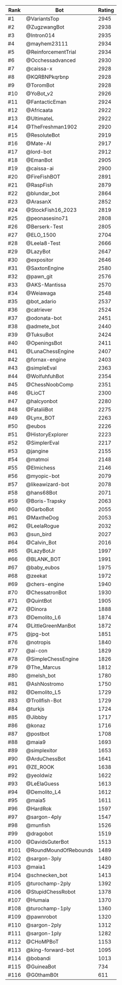 Rank|Bot|Rating
---|---|---
#1|@VariantsTop|2945
#2|@ZugzwangBot|2938
#3|@Intron014|2935
#4|@mayhem23111|2934
#5|@ReinforcementTrial|2934
#6|@Occhessadvanced|2930
#7|@caissa-x|2928
#8|@KQRBNPkqrbnp|2928
#9|@ToromBot|2928
#10|@YoBot_v2|2926
#11|@FantacticEman|2924
#12|@Africaata|2922
#13|@UltimateL|2922
#14|@TheFreshman1902|2920
#15|@ResoluteBot|2919
#16|@Mate-AI|2917
#17|@lord-bot|2912
#18|@EmanBot|2905
#19|@caissa-ai|2900
#20|@FireFishBOT|2891
#21|@RaspFish|2879
#22|@blundar_bot|2864
#23|@ArasanX|2852
#24|@StockFish16_2023|2819
#25|@peonasesino71|2808
#26|@Berserk-Test|2805
#27|@ELO_1500|2704
#28|@Leela8-Test|2666
#29|@LazyBot|2647
#30|@expositor|2646
#31|@SaxtonEngine|2580
#32|@pawn_git|2576
#33|@AKS-Mantissa|2570
#34|@Weiawaga|2548
#35|@bot_adario|2537
#36|@catriever|2524
#37|@odonata-bot|2451
#38|@admete_bot|2440
#39|@TuksuBot|2424
#40|@OpeningsBot|2411
#41|@LunaChessEngine|2407
#42|@fornax-engine|2403
#43|@simpleEval|2363
#44|@WolfuhfuhBot|2354
#45|@ChessNoobComp|2351
#46|@LioCT|2300
#47|@halcyonbot|2280
#48|@FataliiBot|2275
#49|@Lynx_BOT|2263
#50|@eubos|2226
#51|@HistoryExplorer|2223
#52|@SimplerEval|2217
#53|@jangine|2155
#54|@matmoi|2148
#55|@Elmichess|2146
#56|@myopic-bot|2079
#57|@likeawizard-bot|2078
#58|@hans68Bot|2071
#59|@Boris-Trapsky|2063
#60|@GarboBot|2055
#61|@MaxtheDog|2053
#62|@LeelaRogue|2032
#63|@sun_bird|2027
#64|@Calvin_Bot|2016
#65|@LazyBotJr|1997
#66|@BLANK_BOT|1991
#67|@baby_eubos|1975
#68|@zeekat|1972
#69|@chers-engine|1940
#70|@ChessatronBot|1930
#71|@QuintBot|1905
#72|@Dinora|1888
#73|@Demolito_L6|1874
#74|@LittleGreenManBot|1872
#75|@jpg-bot|1851
#76|@notropis|1840
#77|@ai-con|1829
#78|@SimpleChessEngine|1826
#79|@The_Marcus|1812
#80|@melsh_bot|1780
#81|@AshNostromo|1750
#82|@Demolito_L5|1729
#83|@Trollfish-Bot|1729
#84|@turkjs|1724
#85|@Jibbby|1717
#86|@konaz|1716
#87|@postbot|1708
#88|@maia9|1693
#89|@simplexitor|1653
#90|@ArduChessBot|1641
#91|@ZE_ROOK|1638
#92|@yeoldwiz|1622
#93|@LeElaGuess|1613
#94|@Demolito_L4|1612
#95|@maia5|1611
#96|@HardRok|1597
#97|@sargon-4ply|1547
#98|@munfish|1526
#99|@dragobot|1519
#100|@DavidsGuterBot|1513
#101|@RoundMoundOfRebounds|1489
#102|@sargon-3ply|1480
#103|@maia1|1429
#104|@schnecken_bot|1413
#105|@turochamp-2ply|1392
#106|@StupidChessRobot|1378
#107|@Humaia|1370
#108|@turochamp-1ply|1360
#109|@pawnrobot|1320
#110|@sargon-2ply|1312
#111|@sargon-1ply|1282
#112|@CHoMPBoT|1153
#113|@king-forward-bot|1095
#114|@bobandi|1013
#115|@GuineaBot|734
#116|@G0thamB0t|611

